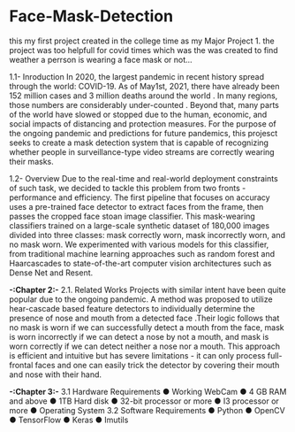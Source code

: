 # Face-Mask-Detection
this my first project created in the college time as my Major Project 1. the project was too helpfull for covid times which was the was created to find weather a perrson is wearing a face mask or not...


1.1- Inroduction 
In 2020, the largest pandemic in recent history spread through the world: COVID-19. As
of May1st, 2021, there have already been 152 million cases and 3 million deaths around
the world . In many regions, those numbers are considerably under-counted . Beyond
that, many parts of the world have slowed or stopped due to the human, economic, and
social impacts of distancing and protection measures. For the purpose of the ongoing
pandemic and predictions for future pandemics, this projesct seeks to create a mask
detection system that is capable of recognizing whether people in surveillance-type
video streams are correctly wearing their masks.


1.2- Overview
Due to the real-time and real-world deployment constraints of such task, we decided to
tackle this problem from two fronts - performance and efficiency. The first pipeline that
focuses on accuracy uses a pre-trained face detector to extract faces from the frame, then
passes the cropped face stoan image classifier. This mask-wearing classifiers trained on a
large-scale synthetic dataset of 180,000 images divided into three classes: mask correctly
worn, mask incorrectly worn, and no mask worn. We experimented with various models
for this classifier, from traditional machine learning approaches such as random forest
and Haarcascades to state-of-the-art computer vision architectures
such as Dense Net and Resent.


**-:Chapter 2:-**
2.1. Related Works
Projects with similar intent have been quite popular due to the ongoing pandemic. A
method was proposed to utilize hear-cascade based feature detectors to individually
determine the presence of nose and mouth from a detected face .Their logic follows that
no mask is worn if we can successfully detect a mouth from the face, mask is worn
incorrectly if we can detect a nose by not a mouth, and mask is worn correctly if we can
detect neither a nose nor a mouth. This approach is efficient and intuitive but has severe
limitations - it can only process full-frontal faces and one can easily trick the detector by
covering their mouth and nose with their hand.


**-:Chapter 3:-**
3.1 Hardware Requirements
● Working WebCam
● 4 GB RAM and above
● 1TB Hard disk
● 32-bit processor or more
● I3 processor or more
● Operating System
3.2 Software Requirements
● Python
● OpenCV
● TensorFlow
● Keras
● Imutils
